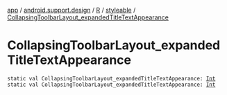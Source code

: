 [app](../../../index.md) / [android.support.design](../../index.md) / [R](../index.md) / [styleable](index.md) / [CollapsingToolbarLayout_expandedTitleTextAppearance](.)

# CollapsingToolbarLayout_expandedTitleTextAppearance

`static val CollapsingToolbarLayout_expandedTitleTextAppearance: `[`Int`](https://kotlinlang.org/api/latest/jvm/stdlib/kotlin/-int/index.html)
`static val CollapsingToolbarLayout_expandedTitleTextAppearance: `[`Int`](https://kotlinlang.org/api/latest/jvm/stdlib/kotlin/-int/index.html)